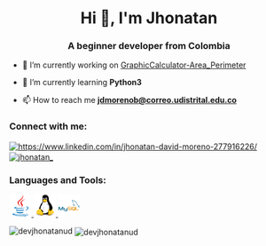 <h1 align="center">Hi 👋, I'm Jhonatan</h1>
<h3 align="center">A beginner developer from Colombia</h3>

- 🔭 I’m currently working on [GraphicCalculator-Area_Perimeter](https://github.com/DevJhonatanUD/GraphicCalculator-Area_Perimeter)

- 🌱 I’m currently learning **Python3**

- 📫 How to reach me **jdmorenob@correo.udistrital.edu.co**

<h3 align="left">Connect with me:</h3>
<p align="left">
<a href="https://linkedin.com/in/https://www.linkedin.com/in/jhonatan-david-moreno-277916226/" target="blank"><img align="center" src="https://raw.githubusercontent.com/rahuldkjain/github-profile-readme-generator/master/src/images/icons/Social/linked-in-alt.svg" alt="https://www.linkedin.com/in/jhonatan-david-moreno-277916226/" height="30" width="40" /></a>
<a href="https://stackoverflow.com/users/jhonatan_" target="blank"><img align="center" src="https://raw.githubusercontent.com/rahuldkjain/github-profile-readme-generator/master/src/images/icons/Social/stack-overflow.svg" alt="jhonatan_" height="30" width="40" /></a>
</p>

<h3 align="left">Languages and Tools:</h3>
<p align="left"> <a href="https://www.java.com" target="_blank" rel="noreferrer"> <img src="https://raw.githubusercontent.com/devicons/devicon/master/icons/java/java-original.svg" alt="java" width="40" height="40"/> </a> <a href="https://www.linux.org/" target="_blank" rel="noreferrer"> <img src="https://raw.githubusercontent.com/devicons/devicon/master/icons/linux/linux-original.svg" alt="linux" width="40" height="40"/> </a> <a href="https://www.mysql.com/" target="_blank" rel="noreferrer"> <img src="https://raw.githubusercontent.com/devicons/devicon/master/icons/mysql/mysql-original-wordmark.svg" alt="mysql" width="40" height="40"/> </a> </p>

<p><img align="left" src="https://github-readme-stats.vercel.app/api/top-langs?username=devjhonatanud&show_icons=true&theme=dracula&title_color=ffffff&text_color=ffffff&bg_color=22272e&hide_border=true&locale=en&layout=compact" alt="devjhonatanud" /></p>

<p>&nbsp;<img align="center" src="https://github-readme-stats.vercel.app/api?username=devjhonatanud&show_icons=true&theme=dracula&title_color=ffffff&text_color=ffffff&bg_color=22272e&hide_border=true&locale=en" alt="devjhonatanud" /></p>
